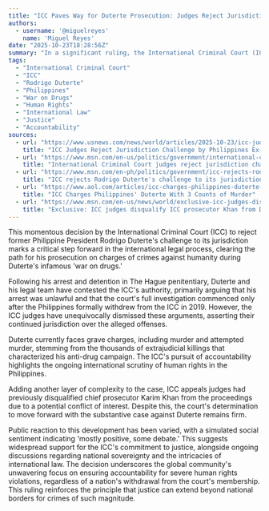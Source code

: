```yaml
---
title: "ICC Paves Way for Duterte Prosecution: Judges Reject Jurisdiction Challenge"
authors:
  - username: '@miguelreyes'
    name: 'Miguel Reyes'
date: "2025-10-23T18:28:56Z"
summary: "In a significant ruling, the International Criminal Court (ICC) has dismissed former Philippine President Rodrigo Duterte's challenge to its jurisdiction, clearing the path for his prosecution on charges of crimes against humanity related to his controversial 'war on drugs.' This decision marks a pivotal moment for international justice and human rights in the Philippines."
tags:
  - "International Criminal Court"
  - "ICC"
  - "Rodrigo Duterte"
  - "Philippines"
  - "War on Drugs"
  - "Human Rights"
  - "International Law"
  - "Justice"
  - "Accountability"
sources:
  - url: "https://www.usnews.com/news/world/articles/2025-10-23/icc-judges-reject-jurisdiction-challenge-by-philippines-ex-president-duterte"
    title: "ICC Judges Reject Jurisdiction Challenge by Philippines Ex-President Duterte"
  - url: "https://www.msn.com/en-us/politics/government/international-criminal-court-judges-reject-jurisdiction-challenge-in-duterte-case/ar-AA1P3Cto"
    title: "International Criminal Court judges reject jurisdiction challenge in Duterte case"
  - url: "https://www.msn.com/en-ph/politics/government/icc-rejects-rodrigo-duterte-s-challenge-to-its-jurisdiction/ar-AA1P3s7J"
    title: "ICC rejects Rodrigo Duterte's challenge to its jurisdiction"
  - url: "https://www.aol.com/articles/icc-charges-philippines-duterte-3-071803173.html"
    title: "ICC Charges Philippines' Duterte With 3 Counts of Murder"
  - url: "https://www.msn.com/en-us/news/world/exclusive-icc-judges-disqualify-icc-prosecutor-khan-from-duterte-case-court-document-shows"
    title: "Exclusive: ICC judges disqualify ICC prosecutor Khan from Duterte case, court document shows"
---
```


This momentous decision by the International Criminal Court (ICC) to reject former Philippine President Rodrigo Duterte's challenge to its jurisdiction marks a critical step forward in the international legal process, clearing the path for his prosecution on charges of crimes against humanity during Duterte's infamous 'war on drugs.'

Following his arrest and detention in The Hague penitentiary, Duterte and his legal team have contested the ICC's authority, primarily arguing that his arrest was unlawful and that the court's full investigation commenced only after the Philippines formally withdrew from the ICC in 2019. However, the ICC judges have unequivocally dismissed these arguments, asserting their continued jurisdiction over the alleged offenses.

Duterte currently faces grave charges, including murder and attempted murder, stemming from the thousands of extrajudicial killings that characterized his anti-drug campaign. The ICC's pursuit of accountability highlights the ongoing international scrutiny of human rights in the Philippines.

Adding another layer of complexity to the case, ICC appeals judges had previously disqualified chief prosecutor Karim Khan from the proceedings due to a potential conflict of interest. Despite this, the court's determination to move forward with the substantive case against Duterte remains firm.

Public reaction to this development has been varied, with a simulated social sentiment indicating 'mostly positive, some debate.' This suggests widespread support for the ICC's commitment to justice, alongside ongoing discussions regarding national sovereignty and the intricacies of international law. The decision underscores the global community's unwavering focus on ensuring accountability for severe human rights violations, regardless of a nation's withdrawal from the court's membership. This ruling reinforces the principle that justice can extend beyond national borders for crimes of such magnitude.
